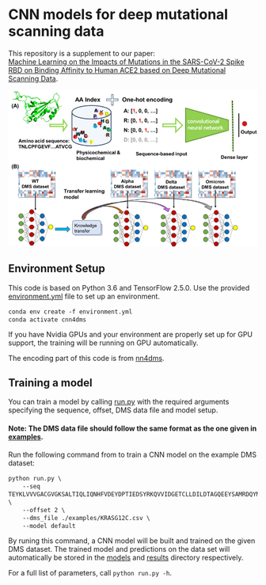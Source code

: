 # CNN models for deep mutational scanning data

This repository is a supplement to our paper:  
[Machine Learning on the Impacts of Mutations in the SARS-CoV-2 Spike RBD on Binding Affinity to Human ACE2 based on Deep Mutational Scanning Data](https://).

<img src='image.png' width='600' height='auto'>
 
## Environment Setup
This code is based on Python 3.6 and TensorFlow 2.5.0. 
Use the provided [environment.yml](environment.yml) file to set up an environment.

```
conda env create -f environment.yml
conda activate cnn4dms
```

If you have Nvidia GPUs and your environment are properly set up for GPU support, the training will be running on GPU automatically. 

The encoding part of this code is from [nn4dms](https://github.com/gitter-lab/nn4dms/tree/master).
## Training a model
You can train a model by calling [run.py](run.py) with the required arguments specifying the sequence, offset, DMS data file and model setup.

#### Note: The DMS data file should follow the same format as the one given in [examples](examples).

Run the following command from to train a CNN model on the example DMS dataset:
```
python run.py \
    --seq TEYKLVVVGACGVGKSALTIQLIQNHFVDEYDPTIEDSYRKQVVIDGETCLLDILDTAGQEEYSAMRDQYMRTGEGFLCVFAINNTKSFEDIHHYREQIKRVKDSEDVPMVLVGNKCDLPSRTVDTKQAQDLARSYGIPFIETSAKTRQGVDDAFYTLVREIRKHKEKMSKDGKKKKKKSKTKCVIM \
    --offset 2 \
    --dms_file ./examples/KRASG12C.csv \
    --model default
```
By runing this command, a CNN model will be built and trained on the given DMS dataset. The trained model and predictions on the data set will automatically be stored in the [models](models) and [results](results) directory respectively.


For a full list of parameters, call `python run.py -h`.


